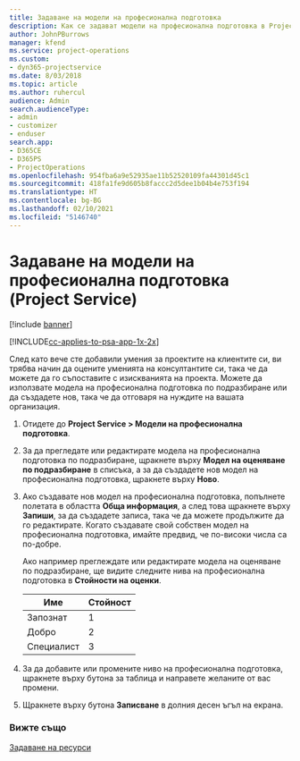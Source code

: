 ```yaml
---
title: Задаване на модели на професионална подготовка
description: Как се задават модели на професионална подготовка в Project Service
author: JohnPBurrows
manager: kfend
ms.service: project-operations
ms.custom:
- dyn365-projectservice
ms.date: 8/03/2018
ms.topic: article
ms.author: ruhercul
audience: Admin
search.audienceType:
- admin
- customizer
- enduser
search.app:
- D365CE
- D365PS
- ProjectOperations
ms.openlocfilehash: 954fba6a9e52935ae11b52520109fa44301d45c1
ms.sourcegitcommit: 418fa1fe9d605b8faccc2d5dee1b04b4e753f194
ms.translationtype: HT
ms.contentlocale: bg-BG
ms.lasthandoff: 02/10/2021
ms.locfileid: "5146740"
---
```

# <a name="set-up-proficiency-models-project-service"></a>Задаване на модели на професионална подготовка (Project Service)

[!include [banner](../includes/psa-now-project-operations.md)]

[!INCLUDE[cc-applies-to-psa-app-1x-2x](../includes/cc-applies-to-psa-app-1x-2x.md)]

След като вече сте добавили умения за проектите на клиентите си, ви трябва начин да оцените уменията на консултантите си, така че да можете да го съпоставите с изискванията на проекта. Можете да използвате модела на професионална подготовка по подразбиране или да създадете нов, така че да отговаря на нуждите на вашата организация.  
  
1.  Отидете до **Project Service > Модели на професионална подготовка**.  
  
2.  За да прегледате или редактирате модела на професионална подготовка по подразбиране, щракнете върху **Модел на оценяване по подразбиране** в списъка, а за да създадете нов модел на професионална подготовка, щракнете върху **Ново**.  
  
3.  Ако създавате нов модел на професионална подготовка, попълнете полетата в областта **Обща информация**, а след това щракнете върху **Запиши**, за да създадете записа, така че да можете продължите да го редактирате. Когато създавате свой собствен модел на професионална подготовка, имайте предвид, че по-високи числа са по-добре.  
  
     Ако например преглеждате или редактирате модела на оценяване по подразбиране, ще видите следните нива на професионална подготовка в **Стойности на оценки**.  
  
    |Име|Стойност|  
    |----------|-----------|  
    |Запознат|1|  
    |Добро|2|  
    |Специалист|3|  
  
4.  За да добавите или промените ниво на професионална подготовка, щракнете върху бутона за таблица и направете желаните от вас промени.  
  
5.  Щракнете върху бутона **Записване** в долния десен ъгъл на екрана.  
  
### <a name="see-also"></a>Вижте също  
 [Задаване на ресурси](../psa/set-up-resources.md)
